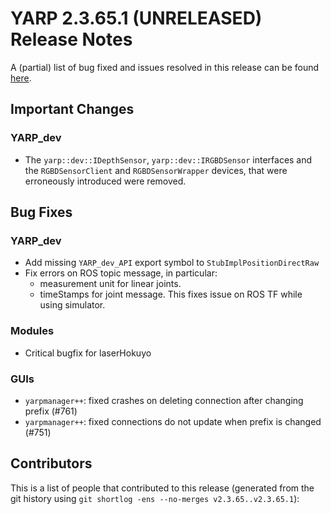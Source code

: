 YARP 2.3.65.1 (UNRELEASED) Release Notes
========================================


A (partial) list of bug fixed and issues resolved in this release can be found
[here](https://github.com/robotology/yarp/issues?q=label%3A%22Fixed+in%3A+YARP+2.3.65.1%22).


Important Changes
-----------------

### YARP_dev

* The `yarp::dev::IDepthSensor`, `yarp::dev::IRGBDSensor` interfaces and the
  `RGBDSensorClient` and `RGBDSensorWrapper` devices, that were erroneously
  introduced were removed.

Bug Fixes
---------

### YARP_dev

* Add missing `YARP_dev_API` export symbol to `StubImplPositionDirectRaw`
* Fix errors on ROS topic message, in particular:
  * measurement unit for linear joints.
  * timeStamps for joint message. This fixes issue on ROS TF while using 
    simulator.

### Modules

* Critical bugfix for laserHokuyo

### GUIs

* `yarpmanager++`: fixed crashes on deleting connection after changing prefix (#761)
* `yarpmanager++`: fixed connections do not update when prefix is changed (#751)



Contributors
------------

This is a list of people that contributed to this release (generated from the
git history using `git shortlog -ens --no-merges v2.3.65..v2.3.65.1`):

```
```
